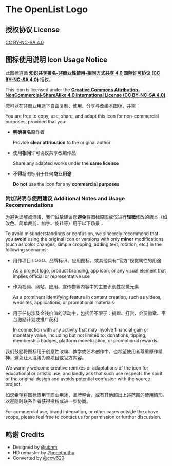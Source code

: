 # The OpenList Logo

## 授权协议 License

[CC BY-NC-SA 4.0](https://creativecommons.org/licenses/by-nc-sa/4.0/)

## 图标使用说明 Icon Usage Notice

此图标遵循 [**知识共享署名-非商业性使用-相同方式共享 4.0 国际许可协议 (CC BY-NC-SA 4.0)**](https://creativecommons.org/licenses/by-nc-sa/4.0/) 授权。

This icon is licensed under the [**Creative Commons Attribution-NonCommercial-ShareAlike 4.0 International License (CC BY-NC-SA 4.0)**](https://creativecommons.org/licenses/by-nc-sa/4.0/).

您可以在非商业用途下自由复制、使用、分享与改编本图标，并需：

You are free to copy, use, share, and adapt this icon for non-commercial purposes, provided that you:

- **明确署名**原作者

  Provide **clear attribution** to the original author

- 使用**相同**许可协议共享改编作品

  Share any adapted works under the **same license**

- **不得**将图标用于任何**商业用途**

  **Do not** use the icon for any **commercial purposes**

### 附加说明与使用建议 Additional Notes and Usage Recommendations

为避免误解或混淆，我们诚挚建议您**避免**将图标原图或仅进行**轻微**修改的版本（如改色、简单裁剪、加字、旋转等）用于以下场景：

To avoid misunderstandings or confusion, we sincerely recommend that you **avoid** using the original icon or versions with only **minor** modifications (such as color changes, simple cropping, adding text, rotation, etc.) in the following scenarios:

- 用作项目 LOGO、品牌标识、应用图标，或其他具有“官方”视觉属性的用途

  As a project logo, product branding, app icon, or any visual element that implies official or representative use

- 作为视频、网站、应用、宣传物等内容中的主要识别性视觉元素

  As a prominent identifying feature in content creation, such as videos, websites, applications, or promotional materials

- 用于任何涉及金钱价值的活动中，包括但不限于：捐赠、打赏、会员徽章、平台激励计划或推广获利

  In connection with any activity that may involve financial gain or monetary value, including but not limited to: donations, tipping, membership badges, platform monetization, or promotional rewards.

我们鼓励将图标用于创意性改编、教学或艺术创作中，也希望使用者尊重原作精神，避免让人混淆为原项目或官方内容。

We warmly welcome creative remixes or adaptations of the icon for educational or artistic use, and kindly ask that such use respects the spirit of the original design and avoids potential confusion with the source project.

如您希望将图标应用于商业用途、品牌整合，或有其他超出上述范围的使用情形，欢迎随时联系作者获得授权或进一步协商。

For commercial use, brand integration, or other cases outside the above scope, please feel free to contact us for permission or further discussion.

## 鸣谢 Credits

- Designed by [@ubnm](https://github.com/ubnm)
- HD remaster by [@meethuthu](https://github.com/meethuhu)
- Converted by [@cxw620](https://github.com/cxw620)
